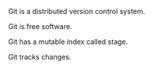 Git is a distributed version control system.

Git is free software.

Git has a mutable index called stage.

Git tracks changes.

